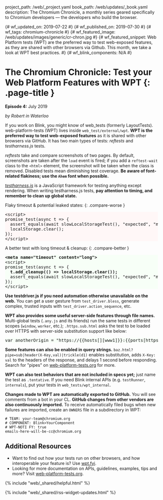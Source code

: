 project_path: /web/_project.yaml
book_path: /web/updates/_book.yaml
description: The Chromium Chronicle, a monthly series geared specifically to Chromium developers — the developers who build the browser.

{# wf_updated_on: 2019-07-22 #}
{# wf_published_on: 2019-07-30 #}
{# wf_tags: chromium-chronicle #}
{# wf_featured_image: /web/updates/images/generic/cr-chron.jpg #}
{# wf_featured_snippet: Web Platform tests (WPT) are the preferred way to test web-exposed features, as they are shared with other browsers via Github. This month, we take a look at WPT best practices. #}
{# wf_blink_components: N/A #}

<style>
  body:not(.devsite-dark-code) pre.prettyprint.cc-bad {
    background-color: #fff7f7;
  }
  body:not(.devsite-dark-code) pre.prettyprint.cc-good {
    background-color: #f7fff7;
  }
</style>

# The Chromium Chronicle: Test your Web Platform Features with WPT {: .page-title }

**Episode 4:** July 2019

*by Robert in Waterloo*

If you work on Blink, you might know of web_tests (formerly LayoutTests).
web-platform-tests (WPT) lives inside `web_test/external/wpt`. **WPT is the
preferred way to test web-exposed features** as it is shared with other
browsers via GitHub. It has two main types of tests: *reftests* and
*testharness.js* tests.

*reftests* take and compare screenshots of two pages. By default, screenshots
are taken after the `load` event is fired; if you add a `reftest-wait` class
to the `<html>` element, the screenshot will be taken when the class is removed.
Disabled tests mean diminishing test coverage. **Be aware of font-related
flakiness; use the `Ahem` font when possible.**

[*testharness.js*][test-harness] is a JavaScript framework for testing anything
except rendering. When writing testharness.js tests, **pay attention to timing,
and remember to clean up global state.**

Flaky timeout & potential leaked states:
{: .compare-worse }

<pre class="prettyprint cc-bad lang-html">
&lt;script>
promise_test(async t => {
  assert_equals(await slowLocalStorageTest(), "expected", "message");
  localStorage.clear();
});
&lt;/script>
</pre>

A better test with long timeout & cleanup:
{: .compare-better }

<pre class="prettyprint cc-good lang-html">
<strong>&lt;meta name="timeout" content="long"></strong>
&lt;script>
promise_test(async t => {
  <strong>t.add_cleanup(() => localStorage.clear());</strong>
  assert_equals(await slowLocalStorageTest(), "expected", "message");
});
&lt;/script>
</pre>

**Use testdriver.js if you need automation otherwise unavailable on the web.**
You can get a user gesture from `test_driver.bless`, generate complex,
trusted inputs with `test_driver.action_sequence`, etc.

**WPT also provides some useful server-side features through file names.**
Multi-global tests (`.any.js` and its friends) run the same tests in different
scopes (`window`, `worker`, etc.); `.https.sub.html` asks the test to be loaded
over HTTPS with server-side substitution support like below:

<pre class="prettyprint cc-good lang-js">
var anotherOrigin = "https://&#123;&#123;hosts[][www1]}}:&#123;&#123;ports[https][0]}}/path/to/page.html";
</pre>

**Some features can also be enabled in query strings.**
`baz.html?pipe=sub|header(X-Key,val)|trickle(d1)` enables substitution, adds `X-Key: val`
to the headers of the response, and delays 1 second before responding. Search for "pipes"
on [web-platform-tests.org][web-platform-tests] for more.

**WPT can also test behaviors that are not included in specs yet;** just
name the test as `.tentative`. If you need Blink internal APIs (e.g.
`testRunner`, `internals`), put your tests in `web_tests/wpt_internal`.

**Changes made to WPT are automatically exported to GitHub.** You will see
comments from a bot in your CL. **GitHub changes from other vendors are also
continuously imported.** To receive automatically filed bugs when new failures
are imported, create an `OWNERS` file in a subdirectory in WPT:

```
# TEAM: your-team@chromium.org
# COMPONENT: Blink>YourComponent
# WPT-NOTI FY: true
emails-here-will-be-cc@chromium.org
```

## Additional Resources

* Want to find out how your tests run on other browsers, and how interoperable
  your feature is? Use [wpt.fyi][wpt-fyi].
* Looking for more documentation on APIs, guidelines, examples, tips and more?
  Visit [web-platform-tests.org][web-platform-tests].

{% include "web/_shared/helpful.html" %}

{% include "web/_shared/rss-widget-updates.html" %}

[web-platform-tests]: https://www.web-platform-tests.org
[wpt-fyi]: https://wpt.fyi
[test-harness]: https://github.com/w3c/testharness.js/
